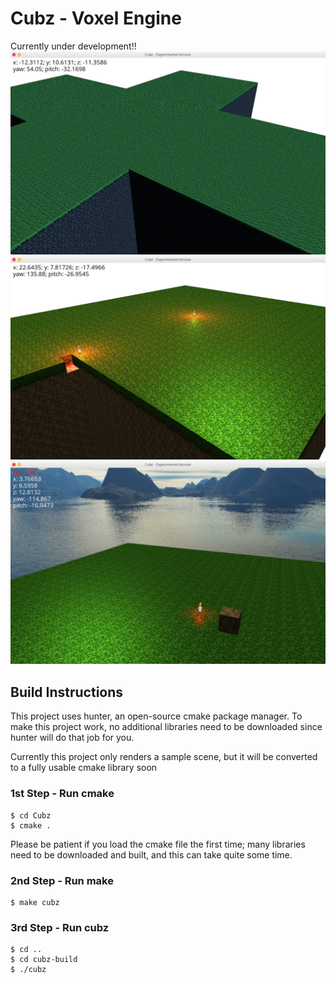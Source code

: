 # Cubz - Voxel Engine
Currently under development!!
![Alt text](assets/textures/example.png)
![Alt text](assets/textures/example2.png)
![Alt text](assets/textures/example3.png)

## Build Instructions
This project uses hunter, an open-source cmake package manager.
To make this project work, no additional libraries need to be downloaded since hunter will do that job for you.

Currently this project only renders a sample scene, but it will be converted to a fully usable cmake library soon

### 1st Step - Run cmake
```
$ cd Cubz
$ cmake .
```
Please be patient if you load the cmake file the first time; many libraries need to be downloaded and built, and this can take quite some time.

### 2nd Step - Run make
```
$ make cubz
```

### 3rd Step - Run cubz
```
$ cd ..
$ cd cubz-build
$ ./cubz
```
